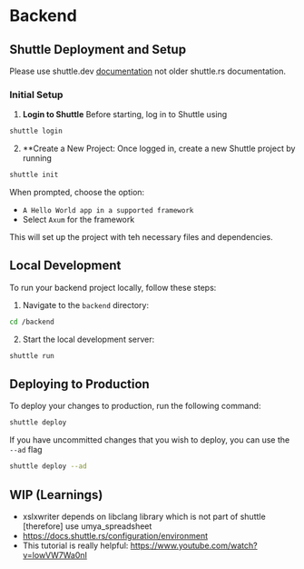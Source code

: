 # Backend

## Shuttle Deployment and Setup
Please use shuttle.dev [documentation](https://docs.shuttle.dev/getting-started/installation) not older shuttle.rs documentation.

### Initial Setup
1. **Login to Shuttle**
Before starting, log in to Shuttle using
```bash
shuttle login
```

2. **Create a New Project:
Once logged in, create a new Shuttle project by running
```bash
shuttle init
```
When prompted, choose the option:
*  `A Hello World app in a supported framework`
* Select `Axum` for the framework

This will set up the project with teh necessary files and dependencies.

## Local Development
To run your backend project locally, follow these steps:
1. Navigate to the `backend` directory:
```bash
cd /backend
```
2. Start the local development server:
```bash
shuttle run
```

## Deploying to Production
To deploy your changes to production, run the following command:
```bash
shuttle deploy
```
If you have uncommitted changes that you wish to deploy, you can use the `--ad` flag
```bash
shuttle deploy --ad
```

## WIP (Learnings)

* xslxwriter depends on libclang library which is not part of shuttle [therefore] use umya_spreadsheet
* https://docs.shuttle.rs/configuration/environment
* This tutorial is really helpful: https://www.youtube.com/watch?v=lowVW7Wa0nI